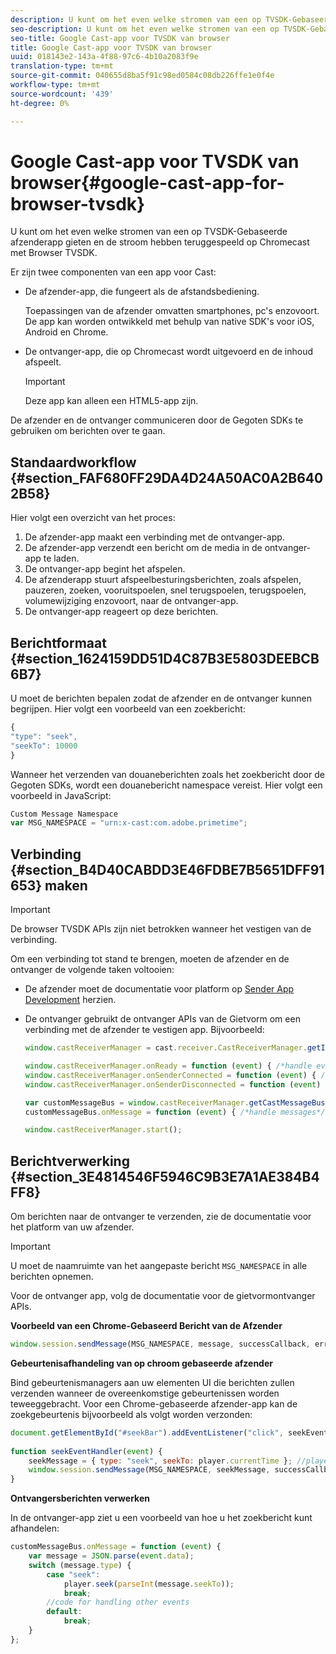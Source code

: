```yaml
---
description: U kunt om het even welke stromen van een op TVSDK-Gebaseerde afzenderapp gieten en de stroom hebben teruggespeeld op Chromecast met Browser TVSDK.
seo-description: U kunt om het even welke stromen van een op TVSDK-Gebaseerde afzenderapp gieten en de stroom hebben teruggespeeld op Chromecast met Browser TVSDK.
seo-title: Google Cast-app voor TVSDK van browser
title: Google Cast-app voor TVSDK van browser
uuid: 018143e2-143a-4f88-97c6-4b10a2083f9e
translation-type: tm+mt
source-git-commit: 040655d8ba5f91c98ed0584c08db226ffe1e0f4e
workflow-type: tm+mt
source-wordcount: '439'
ht-degree: 0%

---
```



# Google Cast-app voor TVSDK van browser{#google-cast-app-for-browser-tvsdk}

U kunt om het even welke stromen van een op TVSDK-Gebaseerde afzenderapp gieten en de stroom hebben teruggespeeld op Chromecast met Browser TVSDK.

<!--<a id="section_87CE5D6D46F0439EB6E63A742D6DD9C8"></a>-->

Er zijn twee componenten van een app voor Cast:

* De afzender-app, die fungeert als de afstandsbediening.

   Toepassingen van de afzender omvatten smartphones, pc&#39;s enzovoort. De app kan worden ontwikkeld met behulp van native SDK&#39;s voor iOS, Android en Chrome.
* De ontvanger-app, die op Chromecast wordt uitgevoerd en de inhoud afspeelt.

   >[!IMPORTANT]
   >
   >Deze app kan alleen een HTML5-app zijn.

De afzender en de ontvanger communiceren door de Gegoten SDKs te gebruiken om berichten over te gaan.

## Standaardworkflow {#section_FAF680FF29DA4D24A50AC0A2B6402B58}

Hier volgt een overzicht van het proces:

1. De afzender-app maakt een verbinding met de ontvanger-app.
1. De afzender-app verzendt een bericht om de media in de ontvanger-app te laden.
1. De ontvanger-app begint het afspelen.
1. De afzenderapp stuurt afspeelbesturingsberichten, zoals afspelen, pauzeren, zoeken, vooruitspoelen, snel terugspoelen, terugspoelen, volumewijziging enzovoort, naar de ontvanger-app.
1. De ontvanger-app reageert op deze berichten.

## Berichtformaat {#section_1624159DD51D4C87B3E5803DEEBCB6B7}

U moet de berichten bepalen zodat de afzender en de ontvanger kunnen begrijpen. Hier volgt een voorbeeld van een zoekbericht:

```js
{ 
"type": "seek", 
"seekTo": 10000 
} 
```

Wanneer het verzenden van douaneberichten zoals het zoekbericht door de Gegoten SDKs, wordt een douanebericht namespace vereist. Hier volgt een voorbeeld in JavaScript:

```js
Custom Message Namespace 
var MSG_NAMESPACE = "urn:x-cast:com.adobe.primetime"; 
```

## Verbinding {#section_B4D40CABDD3E46FDBE7B5651DFF91653} maken

>[!IMPORTANT]
>
>De browser TVSDK APIs zijn niet betrokken wanneer het vestigen van de verbinding.

Om een verbinding tot stand te brengen, moeten de afzender en de ontvanger de volgende taken voltooien:

* De afzender moet de documentatie voor platform op [Sender App Development](https://developers.google.com/cast/docs/sender_apps) herzien.
* De ontvanger gebruikt de ontvanger APIs van de Gietvorm om een verbinding met de afzender te vestigen app. Bijvoorbeeld:

   ```js
   window.castReceiverManager = cast.receiver.CastReceiverManager.getInstance(); 
   
   window.castReceiverManager.onReady = function (event) { /*handle event*/ }; 
   window.castReceiverManager.onSenderConnected = function (event) { /*handle event*/ }; 
   window.castReceiverManager.onSenderDisconnected = function (event) { /*handle event*/ }; 
   
   var customMessageBus = window.castReceiverManager.getCastMessageBus(MSG_NAMESPACE); 
   customMessageBus.onMessage = function (event) { /*handle messages*/ }; 
   
   window.castReceiverManager.start(); 
   ```

## Berichtverwerking {#section_3E4814546F5946C9B3E7A1AE384B4FF8}

Om berichten naar de ontvanger te verzenden, zie de documentatie voor het platform van uw afzender.

>[!IMPORTANT]
>
>U moet de naamruimte van het aangepaste bericht `MSG_NAMESPACE` in alle berichten opnemen.

Voor de ontvanger app, volg de documentatie voor de gietvormontvanger APIs.

**Voorbeeld van een Chrome-Gebaseerd Bericht van de Afzender**

```js
window.session.sendMessage(MSG_NAMESPACE, message, successCallback, errorCallback); //https://developers.google.com/cast/docs/reference/chrome/chrome.cast.Session#sendMessage
```

**Gebeurtenisafhandeling van op chroom gebaseerde afzender**

Bind gebeurtenismanagers aan uw elementen UI die berichten zullen verzenden wanneer de overeenkomstige gebeurtenissen worden teweeggebracht. Voor een Chrome-gebaseerde afzender-app kan de zoekgebeurtenis bijvoorbeeld als volgt worden verzonden:

```js
document.getElementById("#seekBar").addEventListener("click", seekEventHandler); 
   
function seekEventHandler(event) { 
    seekMessage = { type: "seek", seekTo: player.currentTime }; //player is an instance of AdobePSDK.MediaPlayer 
    window.session.sendMessage(MSG_NAMESPACE, seekMessage, successCallback, errorCallback); 
} 
```

**Ontvangersberichten verwerken**

In de ontvanger-app ziet u een voorbeeld van hoe u het zoekbericht kunt afhandelen:

```js
customMessageBus.onMessage = function (event) { 
    var message = JSON.parse(event.data); 
    switch (message.type) { 
        case "seek":  
            player.seek(parseInt(message.seekTo)); 
            break; 
        //code for handling other events 
        default:  
            break; 
    } 
}; 
```

